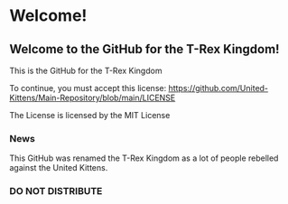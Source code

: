 # Welcome!
## Welcome to the GitHub for the T-Rex Kingdom!

This is the GitHub for the T-Rex Kingdom

To continue, you must accept this license: https://github.com/United-Kittens/Main-Repository/blob/main/LICENSE

The License is licensed by the MIT License

### News
This GitHub was renamed the T-Rex Kingdom as a lot of people rebelled against the United Kittens.

### DO NOT DISTRIBUTE
